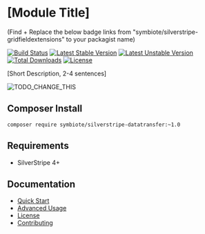 # [Module Title]

(Find + Replace the below badge links from "symbiote/silverstripe-gridfieldextensions" to your packagist name)

[![Build Status](https://travis-ci.org/symbiote/silverstripe-datatransfer.svg?branch=main)](https://travis-ci.org/symbiote/silverstripe-datatransfer)
[![Latest Stable Version](https://poser.pugx.org/symbiote/silverstripe-datatransfer/version.svg)](https://github.com/symbiote/silverstripe-datatransfer/releases)
[![Latest Unstable Version](https://poser.pugx.org/symbiote/silverstripe-datatransfer/v/unstable.svg)](https://packagist.org/packages/symbiote/silverstripe-datatransfer)
[![Total Downloads](https://poser.pugx.org/symbiote/silverstripe-datatransfer/downloads.svg)](https://packagist.org/packages/symbiote/silverstripe-datatransfer)
[![License](https://poser.pugx.org/symbiote/silverstripe-datatransfer/license.svg)](https://github.com/symbiote/silverstripe-datatransfer/blob/master/LICENSE.md)

[Short Description, 2-4 sentences]

![TODO_CHANGE_THIS](docs/images/main.png)

## Composer Install

```
composer require symbiote/silverstripe-datatransfer:~1.0
```

## Requirements

* SilverStripe 4+

## Documentation

* [Quick Start](docs/en/quick-start.md)
* [Advanced Usage](docs/en/advanced-usage.md)
* [License](LICENSE.md)
* [Contributing](CONTRIBUTING.md)
